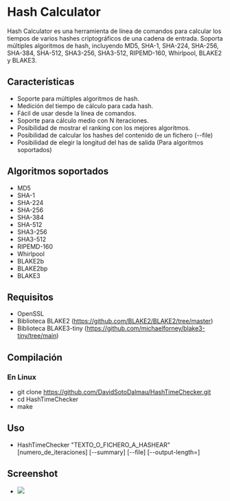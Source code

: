 # Hash Calculator

Hash Calculator es una herramienta de línea de comandos para calcular los tiempos de varios hashes criptográficos de una cadena de entrada. Soporta múltiples algoritmos de hash, incluyendo MD5, SHA-1, SHA-224, SHA-256, SHA-384, SHA-512, SHA3-256, SHA3-512, RIPEMD-160, Whirlpool, BLAKE2 y BLAKE3.

## Características

- Soporte para múltiples algoritmos de hash.
- Medición del tiempo de cálculo para cada hash.
- Fácil de usar desde la línea de comandos.
- Soporte para cálculo medio con N iteraciones.
- Posibilidad de mostrar el ranking con los mejores algoritmos.
- Posibilidad de calcular los hashes del contenido de un fichero (--file)
- Posibilidad de elegir la longitud del has de salida (Para algoritmos soportados)

## Algoritmos soportados

- MD5
- SHA-1
- SHA-224
- SHA-256
- SHA-384
- SHA-512
- SHA3-256
- SHA3-512
- RIPEMD-160
- Whirlpool
- BLAKE2b
- BLAKE2bp
- BLAKE3

## Requisitos

- OpenSSL
- Biblioteca BLAKE2 (https://github.com/BLAKE2/BLAKE2/tree/master)
- Biblioteca BLAKE3-tiny (https://github.com/michaelforney/blake3-tiny/tree/main) 

## Compilación

### En Linux

- git clone https://github.com/DavidSotoDalmau/HashTimeChecker.git 
- cd HashTimeChecker
- make

## Uso

- HashTimeChecker "TEXTO_O_FICHERO_A_HASHEAR" [numero_de_iteraciones] [--summary] [--file] [--output-length=<value>]

## Screenshot

- ![](https://github.com/DavidSotoDalmau/HashTimeChecker/blob/main/HashTimeChecker.png)
